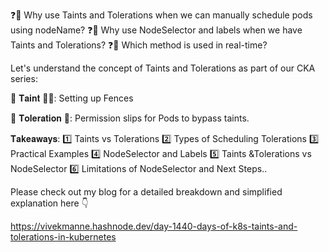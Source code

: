 ❓🤔 Why use Taints and Tolerations when we can manually schedule pods using nodeName?
❓🤔 Why use NodeSelector and labels when we have Taints and Tolerations?
❓🤔 Which method is used in real-time?

Let's understand the concept of Taints and Tolerations as part of our CKA series:

🔹 𝐓𝐚𝐢𝐧𝐭 🚧🚫: Setting up Fences 

🔹 𝐓𝐨𝐥𝐞𝐫𝐚𝐭𝐢𝐨𝐧 🎫: Permission slips for Pods to bypass taints.

𝐓𝐚𝐤𝐞𝐚𝐰𝐚𝐲𝐬:
1️⃣ Taints vs Tolerations
2️⃣ Types of Scheduling Tolerations
3️⃣ Practical Examples
4️⃣ NodeSelector and Labels
5️⃣ Taints &Tolerations vs NodeSelector
6️⃣ Limitations of NodeSelector and Next Steps..

Please check out my blog for a detailed breakdown and simplified explanation here 👇 

https://vivekmanne.hashnode.dev/day-1440-days-of-k8s-taints-and-tolerations-in-kubernetes
